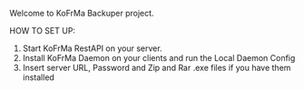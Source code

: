 Welcome to KoFrMa Backuper project.

HOW TO SET UP:

1. Start KoFrMa RestAPI on your server.
2. Install KoFrMa Daemon on your clients and run the Local Daemon Config
3. Insert server URL, Password and Zip and Rar .exe files if you have them installed
